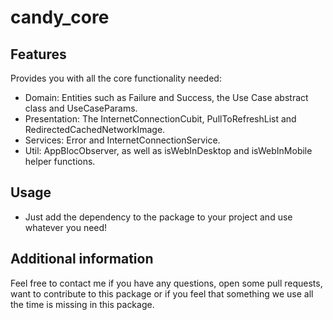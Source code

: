# candy_core

## Features

Provides you with all the core functionality needed:

- Domain: Entities such as Failure and Success, the Use Case abstract class and UseCaseParams.
- Presentation: The InternetConnectionCubit, PullToRefreshList and RedirectedCachedNetworkImage.
- Services: Error and InternetConnectionService.
- Util: AppBlocObserver, as well as isWebInDesktop and isWebInMobile helper functions.

## Usage

- Just add the dependency to the package to your project and use whatever you need!

## Additional information

Feel free to contact me if you have any questions, open some pull requests, want to contribute to this package or if you feel that something we use all the time is missing in this package.
